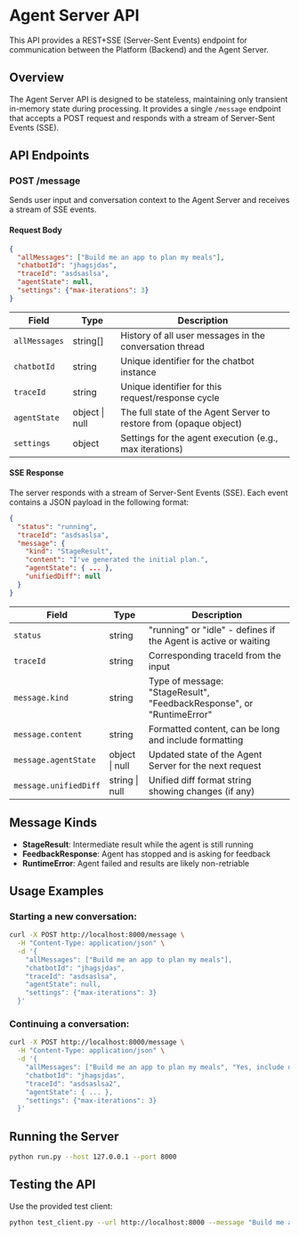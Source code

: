 # Agent Server API

This API provides a REST+SSE (Server-Sent Events) endpoint for communication between the Platform (Backend) and the Agent Server.

## Overview

The Agent Server API is designed to be stateless, maintaining only transient in-memory state during processing. It provides a single `/message` endpoint that accepts a POST request and responds with a stream of Server-Sent Events (SSE).

## API Endpoints

### POST /message

Sends user input and conversation context to the Agent Server and receives a stream of SSE events.

#### Request Body

```json
{
  "allMessages": ["Build me an app to plan my meals"],
  "chatbotId": "jhagsjdas",
  "traceId": "asdsaslsa",
  "agentState": null,
  "settings": {"max-iterations": 3}
}
```

| Field | Type | Description |
|-------|------|-------------|
| `allMessages` | string[] | History of all user messages in the conversation thread |
| `chatbotId` | string | Unique identifier for the chatbot instance |
| `traceId` | string | Unique identifier for this request/response cycle |
| `agentState` | object \| null | The full state of the Agent Server to restore from (opaque object) |
| `settings` | object | Settings for the agent execution (e.g., max iterations) |

#### SSE Response

The server responds with a stream of Server-Sent Events (SSE). Each event contains a JSON payload in the following format:

```json
{
  "status": "running",
  "traceId": "asdsaslsa",
  "message": {
    "kind": "StageResult",
    "content": "I've generated the initial plan.",
    "agentState": { ... },
    "unifiedDiff": null
  }
}
```

| Field | Type | Description |
|-------|------|-------------|
| `status` | string | "running" or "idle" - defines if the Agent is active or waiting |
| `traceId` | string | Corresponding traceId from the input |
| `message.kind` | string | Type of message: "StageResult", "FeedbackResponse", or "RuntimeError" |
| `message.content` | string | Formatted content, can be long and include formatting |
| `message.agentState` | object \| null | Updated state of the Agent Server for the next request |
| `message.unifiedDiff` | string \| null | Unified diff format string showing changes (if any) |

## Message Kinds

- **StageResult**: Intermediate result while the agent is still running
- **FeedbackResponse**: Agent has stopped and is asking for feedback
- **RuntimeError**: Agent failed and results are likely non-retriable

## Usage Examples

### Starting a new conversation:

```bash
curl -X POST http://localhost:8000/message \
  -H "Content-Type: application/json" \
  -d '{
    "allMessages": ["Build me an app to plan my meals"],
    "chatbotId": "jhagsjdas",
    "traceId": "asdsaslsa",
    "agentState": null,
    "settings": {"max-iterations": 3}
  }'
```

### Continuing a conversation:

```bash
curl -X POST http://localhost:8000/message \
  -H "Content-Type: application/json" \
  -d '{
    "allMessages": ["Build me an app to plan my meals", "Yes, include dietary restrictions"],
    "chatbotId": "jhagsjdas",
    "traceId": "asdsaslsa2",
    "agentState": { ... },
    "settings": {"max-iterations": 3}
  }'
```

## Running the Server

```bash
python run.py --host 127.0.0.1 --port 8000
```

## Testing the API

Use the provided test client:

```bash
python test_client.py --url http://localhost:8000 --message "Build me an app to plan my meals"
```